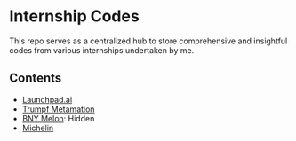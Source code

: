 # Internship Codes

This repo serves as a centralized hub to store comprehensive and insightful codes from various internships undertaken by me.

## Contents
- [Launchpad.ai](./Fitness_Activity_Recognition/)
- [Trumpf Metamation](./Trumpf_Metamation/)
- [BNY Melon](./BNY_Project/): Hidden
- [Michelin](./Michelin_Project/)